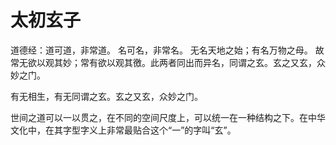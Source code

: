 # 太初玄子

道德经：道可道，非常道。 名可名，非常名。 无名天地之始；有名万物之母。 故常无欲以观其妙；常有欲以观其徼。此两者同出而异名，同谓之玄。玄之又玄，众妙之门。

有无相生，有无同谓之玄。玄之又玄，众妙之门。

世间之道可以一以贯之，在不同的空间尺度上，可以统一在一种结构之下。在中华文化中，在其字型字义上非常最贴合这个“一”的字叫“玄”。

